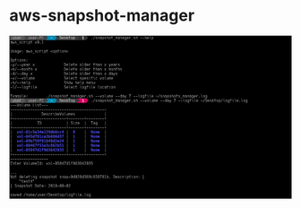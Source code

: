# aws-snapshot-manager

![](https://raw.githubusercontent.com/fahri314/aws-snapshot-manager/master/image.png)
